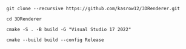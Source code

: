 
`git clone --recursive https://github.com/kasrow12/3DRenderer.git`

`cd 3DRenderer`

`cmake -S . -B build -G "Visual Studio 17 2022"`

`cmake --build build --config Release`
